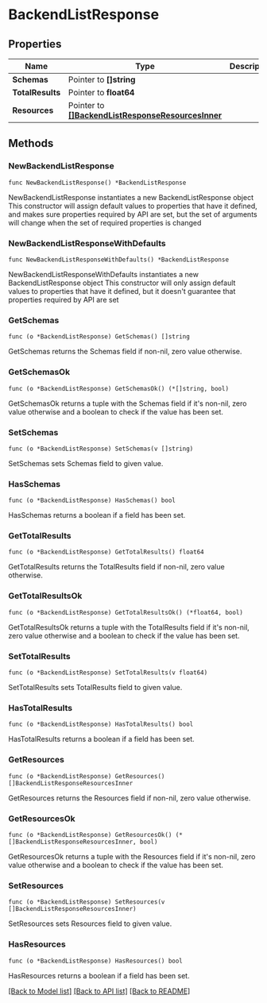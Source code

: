 # BackendListResponse

## Properties

Name | Type | Description | Notes
------------ | ------------- | ------------- | -------------
**Schemas** | Pointer to **[]string** |  | [optional] 
**TotalResults** | Pointer to **float64** |  | [optional] 
**Resources** | Pointer to [**[]BackendListResponseResourcesInner**](BackendListResponseResourcesInner.md) |  | [optional] 

## Methods

### NewBackendListResponse

`func NewBackendListResponse() *BackendListResponse`

NewBackendListResponse instantiates a new BackendListResponse object
This constructor will assign default values to properties that have it defined,
and makes sure properties required by API are set, but the set of arguments
will change when the set of required properties is changed

### NewBackendListResponseWithDefaults

`func NewBackendListResponseWithDefaults() *BackendListResponse`

NewBackendListResponseWithDefaults instantiates a new BackendListResponse object
This constructor will only assign default values to properties that have it defined,
but it doesn't guarantee that properties required by API are set

### GetSchemas

`func (o *BackendListResponse) GetSchemas() []string`

GetSchemas returns the Schemas field if non-nil, zero value otherwise.

### GetSchemasOk

`func (o *BackendListResponse) GetSchemasOk() (*[]string, bool)`

GetSchemasOk returns a tuple with the Schemas field if it's non-nil, zero value otherwise
and a boolean to check if the value has been set.

### SetSchemas

`func (o *BackendListResponse) SetSchemas(v []string)`

SetSchemas sets Schemas field to given value.

### HasSchemas

`func (o *BackendListResponse) HasSchemas() bool`

HasSchemas returns a boolean if a field has been set.

### GetTotalResults

`func (o *BackendListResponse) GetTotalResults() float64`

GetTotalResults returns the TotalResults field if non-nil, zero value otherwise.

### GetTotalResultsOk

`func (o *BackendListResponse) GetTotalResultsOk() (*float64, bool)`

GetTotalResultsOk returns a tuple with the TotalResults field if it's non-nil, zero value otherwise
and a boolean to check if the value has been set.

### SetTotalResults

`func (o *BackendListResponse) SetTotalResults(v float64)`

SetTotalResults sets TotalResults field to given value.

### HasTotalResults

`func (o *BackendListResponse) HasTotalResults() bool`

HasTotalResults returns a boolean if a field has been set.

### GetResources

`func (o *BackendListResponse) GetResources() []BackendListResponseResourcesInner`

GetResources returns the Resources field if non-nil, zero value otherwise.

### GetResourcesOk

`func (o *BackendListResponse) GetResourcesOk() (*[]BackendListResponseResourcesInner, bool)`

GetResourcesOk returns a tuple with the Resources field if it's non-nil, zero value otherwise
and a boolean to check if the value has been set.

### SetResources

`func (o *BackendListResponse) SetResources(v []BackendListResponseResourcesInner)`

SetResources sets Resources field to given value.

### HasResources

`func (o *BackendListResponse) HasResources() bool`

HasResources returns a boolean if a field has been set.


[[Back to Model list]](../README.md#documentation-for-models) [[Back to API list]](../README.md#documentation-for-api-endpoints) [[Back to README]](../README.md)


